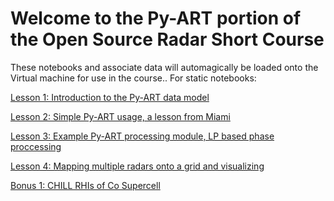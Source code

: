 <h1> Welcome to the Py-ART portion of the Open Source Radar Short Course</h1>
These notebooks and associate data will automagically be loaded onto the
Virtual machine for use in the course.. For static notebooks:
<p>
<a href='http://nbviewer.ipython.org/github/EVS-ATMOS/pyart_short_course/blob/master/1%20Investigating%20the%20Py-ART%20Radar%20Object.ipynb'> Lesson 1: Introduction to the Py-ART data model</a>
<p>
<a href='http://nbviewer.ipython.org/github/EVS-ATMOS/pyart_short_course/blob/master/2%20Simple%20Py-ART%20Usage%20plotting%20PPI%20data%20on%20a%20map%20and%20add%20a%20new%20field.ipynb'> Lesson 2: Simple Py-ART usage, a lesson from Miami</a>
<p>
<a href='http://nbviewer.ipython.org/github/EVS-ATMOS/pyart_short_course/blob/master/3%20Using%20LP%20to%20retrieve%20propigation%20phase%20from%20polarmetric%20phase%20shift.ipynb'> Lesson 3: Example Py-ART processing module, LP based phase proccessing</a>
<p>
<a href='http://nbviewer.ipython.org/github/EVS-ATMOS/pyart_short_course/blob/master/4%20Gridding%20multiple%20NEXRAD%20to%20a%20mesh.ipynb'> Lesson 4: Mapping multiple radars onto a grid and visualizing</a>
<p>
<a href='http://nbviewer.ipython.org/github/EVS-ATMOS/pyart_short_course/blob/master/Bonus%201%2C%20CHILL%20RHI.ipynb'> Bonus 1: CHILL RHIs of Co Supercell </a>

